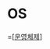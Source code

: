 # OS

=[[운영체제]]

[//begin]: # "Autogenerated link references for markdown compatibility"
[운영체제]: 운영체제.md "운영체제"
[//end]: # "Autogenerated link references"